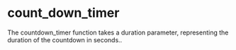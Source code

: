 # count_down_timer
The countdown_timer function takes a duration parameter, representing the duration of the countdown in seconds..
